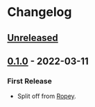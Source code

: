 # Changelog


## [Unreleased]


## [0.1.0] - 2022-03-11

### First Release

- Split off from [Ropey](https://crates.io/crates/ropey).


[Unreleased]: https://github.com/cessen/str_indices/compare/v0.1.0...HEAD
[0.1.0]: https://github.com/cessen/str_indices/releases/tag/v0.1.0
